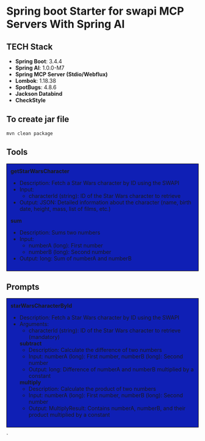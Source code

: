 # Spring boot Starter for swapi MCP Servers With Spring AI

## TECH Stack

- **Spring Boot**: 3.4.4
- **Spring AI**: 1.0.0-M7
- **Spring MCP Server (Stdio/Webflux)**
- **Lombok**: 1.18.38
- **SpotBugs**: 4.8.6
- **Jackson Databind**
- **CheckStyle**

## To create jar file

```shell
mvn clean package
```

## Tools

<div style="border: 1px solid #050505; padding: 10px; background-color: #0f1fb5;">
<b>getStarWarsCharacter</b>
<ul> 
  <li>Description: Fetch a Star Wars character by ID using the SWAPI</li>
  <li>Input: 
    <ul>
      <li>characterId (string): ID of the Star Wars character to retrieve</li>
    </ul>
  </li>
  <li>Output: JSON: Detailed information about the character (name, birth date, height, mass, list of films, etc.)</li>
</ul>
<b>sum</b>
<ul> 
  <li>Description: Sums two numbers</li>
  <li>Input: 
    <ul>
      <li>numberA (long): First number</li>
      <li>numberB (long): Second number</li>
    </ul>
  </li>
  <li>Output: long: Sum of numberA and numberB</li>
</ul>
</div>

## Prompts

<div style="border: 1px solid #050505; padding: 10px; background-color: #0f1fb5;">
<b>starWarsCharacterById</b>
<ul>
  <li>Description: Fetch a Star Wars character by ID using the SWAPI</li>
  <li>Arguments:
    <ul>
      <li>characterId (string): ID of the Star Wars character to retrieve (mandatory)</li>
    </ul>
    <b>subtract</b>
    <ul> 
      <li>Description: Calculate the difference of two numbers
      <li> Input: numberA (long): First number, numberB (long): Second number
      <li> Output: long: Difference of numberA and numberB multiplied by a constant
    </ul>
    <b>multiply</b>
    <ul> 
      <li>Description: Calculate the product of two numbers
      <li> Input: numberA (long): First number, numberB (long): Second number
      <li> Output: MultiplyResult: Contains numberA, numberB, and their product multiplied by a constant
    </ul>
</div>

`